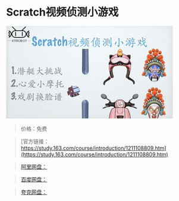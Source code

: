 # Scratch视频侦测小游戏

![img](../../../assets/study163/free/7a823568d8ad4990afb6e4b32f471f61.jpeg)

> 价格：免费

> [官方链接：https://study.163.com/course/introduction/1211108809.htm](https://study.163.com/course/introduction/1211108809.htm)

> [阿里网盘：]()

> [百度网盘：]()

> [夸克网盘：]()

